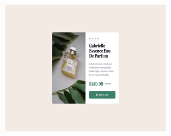 <img
        src="design/desktop-design.jpg"
        alt="perfume"
        width="720px"
        height="400px"
      />
